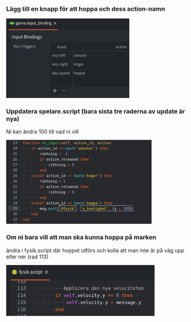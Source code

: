 ### Lägg till en knapp för att hoppa och dess action-namn

<img src="./media/hoppa/media/image2.png" style="width:3.45475in;height:2.22396in" />

### Uppdatera spelare.script (bara sista tre raderna av update är nya)

Ni kan ändra 100 till vad ni vill

<img src="./media/hoppa/media/image1.png" style="width:4.08854in;height:2.35736in" />

### Om ni bara vill att man ska kunna hoppa på marken 

ändra i fysik.script där hoppet utförs och kolla att man inte är på väg upp eller ner (rad 113)

<img src="./media/hoppa/media/image3.png" style="width:4.16146in;height:1.42911in" />
